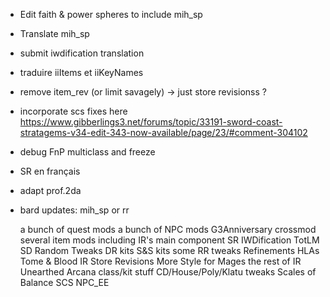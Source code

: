 
- Edit faith & power spheres to include mih_sp
- Translate mih_sp
- submit iwdification translation
- traduire iiItems et iiKeyNames
- remove item_rev (or limit savagely) -> just store revisionss ?
- incorporate scs fixes here https://www.gibberlings3.net/forums/topic/33191-sword-coast-stratagems-v34-edit-343-now-available/page/23/#comment-304102
- debug FnP multiclass and freeze
- SR en français
- adapt prof.2da
- bard updates: mih_sp or rr


     a bunch of quest mods
    a bunch of NPC mods
    G3Anniversary
    crossmod
    several item mods including IR's main component
    SR
    IWDification
    TotLM
    SD Random Tweaks
    DR kits
    S&S kits
    some RR tweaks
    Refinements HLAs
    Tome & Blood
    IR Store Revisions
    More Style for Mages
    the rest of IR
    Unearthed Arcana class/kit stuff
    CD/House/Poly/Klatu tweaks
    Scales of Balance
    SCS
    NPC_EE
